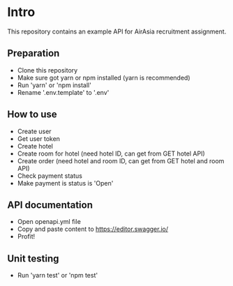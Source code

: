 # Intro

This repository contains an example API for AirAsia recruitment assignment.

## Preparation

- Clone this repository
- Make sure got yarn or npm installed (yarn is recommended)
- Run 'yarn' or 'npm install'
- Rename '.env.template' to '.env'

## How to use

- Create user
- Get user token
- Create hotel
- Create room for hotel (need hotel ID, can get from GET hotel API)
- Create order (need hotel and room ID, can get from GET hotel and room API)
- Check payment status
- Make payment is status is 'Open'

## API documentation

- Open openapi.yml file
- Copy and paste content to https://editor.swagger.io/
- Profit!

## Unit testing

- Run 'yarn test' or 'npm test'